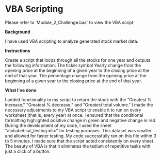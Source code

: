 # VBA Scripting

Please refer to 'Module_2_Challenge.bas' to view the VBA script

**Background**

I have used VBA scripting to analyze generated stock market data.

**Instructions**

Create a script that loops through all the stocks for one year and outputs the following information:
The ticker symbol
Yearly change from the opening price at the beginning of a given year to the closing price at the end of that year.
The percentage change from the opening price at the beginning of a given year to the closing price at the end of that year.

**What I've done**

I added functionality to my script to return the stock with the "Greatest % increase," "Greatest % decrease," and "Greatest total volume." I made the necessary adjustments to my VBA script to enable it to run on every worksheet (that is, every year) at once. I ensured that the conditional formatting highlighted positive change in green and negative change in red.
During the development of my code, I used the sheet "alphabetical_testing.xlsx" for testing purposes. This dataset was smaller and allowed for faster testing. My code successfully ran on this file within 3 to 5 minutes. I made sure that the script acted consistently on every sheet. The beauty of VBA is that it eliminates the tedium of repetitive tasks with just a click of a button.
